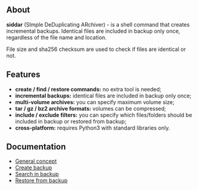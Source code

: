 ## About

**siddar** (SImple DeDuplicating ARchiver) - is a shell command that creates incremental backups. Identical files are included in backup only once, regardless of the file name and location.

File size and sha256 checksum are used to check if files are identical or not.

## Features

* **create / find / restore commands:** no extra tool is needed;
* **incremental backups:** identical files are included in backup only once;
* **multi-volume archives:** you can specify maximum volume size;
* **tar / gz / bz2 archive formats:** volumes can be compressed;
* **include / exclude filters:** you can specify which files/folders should be included in backup or restored from backup;
* **cross-platform:** requires Python3 with standard libraries only.

## Documentation

* [General concept](CONCEPT.md)
* [Create backup](CREATE.md)
* [Search in backup](SEARCH.md)
* [Restore from backup](RESTORE.md)
